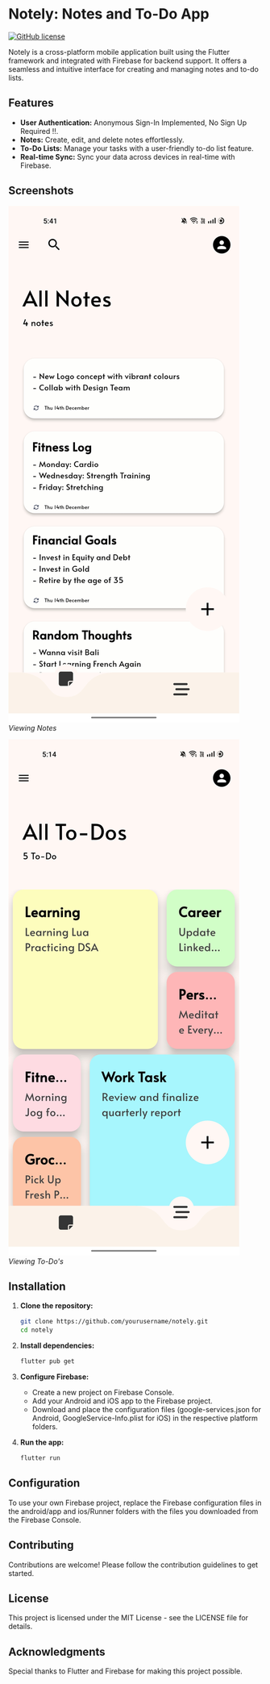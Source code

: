 # Notely: Notes and To-Do App

[![GitHub license](https://img.shields.io/badge/license-MIT-blue.svg)](https://github.com/yourusername/notely/LICENSE)

Notely is a cross-platform mobile application built using the Flutter framework and integrated with Firebase for backend support. It offers a seamless and intuitive interface for creating and managing notes and to-do lists.

## Features

- **User Authentication:** Anonymous Sign-In Implemented, No Sign Up Required !!.
- **Notes:** Create, edit, and delete notes effortlessly.
- **To-Do Lists:** Manage your tasks with a user-friendly to-do list feature.
- **Real-time Sync:** Sync your data across devices in real-time with Firebase.

## Screenshots

![Screenshot 1](ScreenShots/notes-screesnshot.jpg)
*Viewing Notes*

![Screenshot 2](ScreenShots/todo-screenshot.jpg)
*Viewing To-Do's*

## Installation

1. **Clone the repository:**

   ```bash
   git clone https://github.com/yourusername/notely.git
   cd notely

2. **Install dependencies:**

   ```bash
   flutter pub get
   
3. **Configure Firebase:**
   
   * Create a new project on Firebase Console.
   * Add your Android and iOS app to the Firebase project.
   * Download and place the configuration files (google-services.json for Android, GoogleService-Info.plist for iOS) in the respective platform folders.

4. **Run the app:**

   ```bash
   flutter run

## Configuration
To use your own Firebase project, replace the Firebase configuration files in the android/app and ios/Runner folders with the files you downloaded from the Firebase Console.

## Contributing
Contributions are welcome! Please follow the contribution guidelines to get started.

## License
This project is licensed under the MIT License - see the LICENSE file for details.

## Acknowledgments
Special thanks to Flutter and Firebase for making this project possible.
